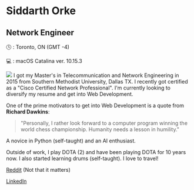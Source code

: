 Siddarth Orke
====
Network Engineer
----
:clock4: : Toronto, ON (GMT -4)

:computer: : macOS Catalina ver. 10.15.3

![](https://cdnassets.hw.net/dims4/GG/7a0a8de/2147483647/resize/876x%3E/quality/90/?url=https%3A%2F%2Fcdnassets.hw.net%2F47%2F12%2Fc43fa4664a4192dd3f45bb9047f8%2Fsmu-dallas-hall-02.jpg)
I got my Master's in Telecommunication and Network Engineering in 2015 from Southern Methodist University, Dallas TX. 
I recently got certified as a "Cisco Certified Network Professional".
I'm currently looking to diversify my resume and get into Web Development. 

One of the prime motivators to get into Web Development is a quote from **Richard Dawkins**:

> "Personally, I rather look forward to a computer program winning the world chess championship. Humanity needs a lesson in humility."

A novice in Python (self-taught) and an AI enthusiast.

Outside of work, I play DOTA (2) and have been playing DOTA for 10 years now. I also started learning drums (self-taught). I love to travel!

[Reddit](https://www.reddit.com/user/NOTsiddarthorke) (Not that it matters)

[LinkedIn](http://www.linkedin.com/in/siddarthorke)
